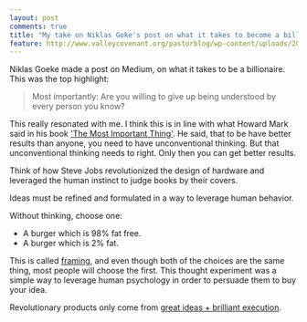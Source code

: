 ```yaml
---
layout: post
comments: true
title: "My take on Niklas Goke's post on what it takes to become a billionaire"
feature: http://www.valleycovenant.org/pastorblog/wp-content/uploads/2017/03/money3.jpg
---
```


Niklas Goeke made a post on Medium, on what it takes to be a billionaire. This was the top highlight:

> Most importantly: Are you willing to give up being understood by every person you know?

This really resonated with me. I think this is in line with what Howard Mark said in his book ['The Most Important Thing'](https://www.amazon.in/gp/product/B004U5Q1O0/ref=as_li_tl?ie=UTF8&camp=3638&creative=24630&creativeASIN=B004U5Q1O0&linkCode=as2&tag=lambda0b-21&linkId=d5db8d1cc0b2e0823780aa6885a18617). He said, that to be have better results than anyone, you need to have unconventional thinking. But that unconventional thinking needs to right. Only then you can get better results. 

Think of how Steve Jobs revolutionized the design of hardware and leveraged the human instinct to judge books by their covers.

Ideas must be refined and formulated in a way to leverage human behavior.

Without thinking, choose one:

- A burger which is 98% fat free.
- A burger which is 2% fat.

This is called [framing](https://goo.gl/Cq5WQp), and even though both of the choices are the same thing, most people will choose the first. This thought experiment was a simple way to leverage human psychology in order to persuade them to buy your idea. 

Revolutionary products only come from [great ideas + brilliant execution](https://sivers.org/multiply).


